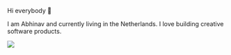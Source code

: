 Hi everybody 👋

I am Abhinav and currently living in the Netherlands. I love building creative software products.

<a href="https://komarev.com/ghpvc/?username=sinhadotabhinav&color=1faa6c&style=flat&label=visits">
    <img src="https://komarev.com/ghpvc/?username=sinhadotabhinav&color=1faa6c&style=flat&label=visits">
</a>

